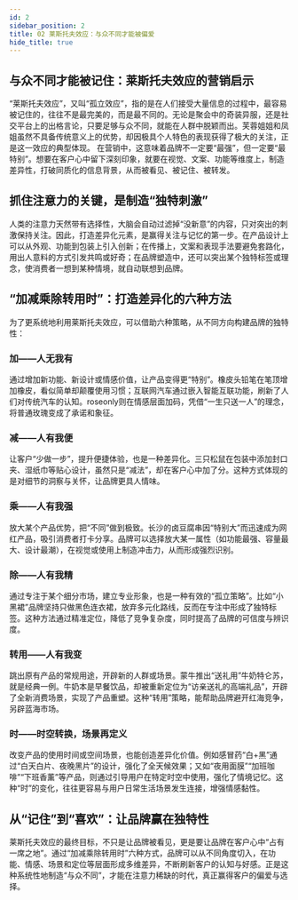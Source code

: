 ```yaml
---
id: 2
sidebar_position: 2
title: 02 莱斯托夫效应：与众不同才能被偏爱
hide_title: true
---
```


## 与众不同才能被记住：莱斯托夫效应的营销启示
“莱斯托夫效应”，又叫“孤立效应”，指的是在人们接受大量信息的过程中，最容易被记住的，往往不是最完美的，而是最不同的。无论是聚会中的奇装异服，还是社交平台上的出格言论，只要足够与众不同，就能在人群中脱颖而出。芙蓉姐姐和凤姐虽然不具备传统意义上的优势，却因极具个人特色的表现获得了极大的关注，正是这一效应的典型体现。
在营销中，这意味着品牌不一定要“最强”，但一定要“最特别”。想要在客户心中留下深刻印象，就要在视觉、文案、功能等维度上，制造差异性，打破同质化的信息背景，从而被看见、被记住、被转发。
## 抓住注意力的关键，是制造“独特刺激”
人类的注意力天然带有选择性，大脑会自动过滤掉“没新意”的内容，只对突出的刺激保持关注。因此，打造差异化元素，是赢得关注与记忆的第一步。在产品设计上可以从外观、功能到包装上引入创新；在传播上，文案和表现手法要避免套路化，用出人意料的方式引发共鸣或好奇；在品牌塑造中，还可以突出某个独特标签或理念，使消费者一想到某种情境，就自动联想到品牌。
## “加减乘除转用时”：打造差异化的六种方法
为了更系统地利用莱斯托夫效应，可以借助六种策略，从不同方向构建品牌的独特性：
### 加——人无我有
通过增加新功能、新设计或情感价值，让产品变得更“特别”。橡皮头铅笔在笔顶增加橡皮，看似简单却颠覆使用习惯；互联网汽车通过嵌入智能互联功能，刷新了人们对传统汽车的认知。roseonly则在情感层面加码，凭借“一生只送一人”的理念，将普通玫瑰变成了承诺和象征。
### 减——人有我便
让客户“少做一步”，提升便捷体验，也是一种差异化。三只松鼠在包装中添加封口夹、湿纸巾等贴心设计，虽然只是“减法”，却在客户心中加了分。这种方式体现的是对细节的洞察与关怀，让品牌更具人情味。
### 乘——人有我强
放大某个产品优势，把“不同”做到极致。长沙的卤豆腐串因“特别大”而迅速成为网红产品，吸引消费者打卡分享。品牌可以选择放大某一属性（如功能最强、容量最大、设计最潮），在视觉或使用上制造冲击力，从而形成强烈识别。
### 除——人有我精
通过专注于某个细分市场，建立专业形象，也是一种有效的“孤立策略”。比如“小黑裙”品牌坚持只做黑色连衣裙，放弃多元化路线，反而在专注中形成了独特标签。这种方法通过精准定位，降低了竞争复杂度，同时提高了品牌的可信度与辨识度。
### 转用——人有我变
跳出原有产品的常规用途，开辟新的人群或场景。蒙牛推出“送礼用”牛奶特仑苏，就是经典一例。牛奶本是早餐饮品，却被重新定位为“访亲送礼的高端礼品”，开辟了全新消费场景，实现了产品重塑。这种“转用”策略，能帮助品牌避开红海竞争，另辟蓝海市场。
### 时——时空转换，场景再定义
改变产品的使用时间或空间场景，也能创造差异化价值。例如感冒药“白+黑”通过“白天白片、夜晚黑片”的设计，强化了全天候效果；又如“夜用面膜”“加班咖啡”“下班香薰”等产品，则通过引导用户在特定时空中使用，强化了情境记忆。这种“时”的变化，往往更容易与用户日常生活场景发生连接，增强情感黏性。
## 从“记住”到“喜欢”：让品牌赢在独特性
莱斯托夫效应的最终目标，不只是让品牌被看见，更是要让品牌在客户心中“占有一席之地”。通过“加减乘除转用时”六种方式，品牌可以从不同角度切入，在功能、情感、场景和定位等层面形成多维差异，不断刷新客户的认知与好感。正是这种系统性地制造“与众不同”，才能在注意力稀缺的时代，真正赢得客户的偏爱与选择。